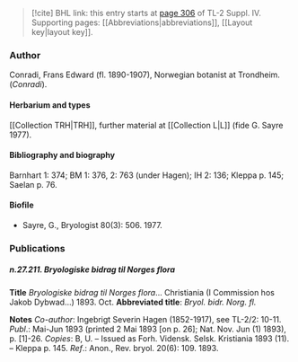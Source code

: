 > [!cite] BHL link: this entry starts at [page 306](https://www.biodiversitylibrary.org/item/103860#page/316/mode/1up) of TL-2 Suppl. IV.
> Supporting pages: [[Abbreviations|abbreviations]], [[Layout key|layout key]].

### Author

Conradi, Frans Edward (fl. 1890-1907), Norwegian botanist at Trondheim. (*Conradi*).

#### Herbarium and types

[[Collection TRH|TRH]], further material at [[Collection L|L]] (fide G. Sayre 1977).

#### Bibliography and biography

Barnhart 1: 374; BM 1: 376, 2: 763 (under Hagen); IH 2: 136; Kleppa p. 145; Saelan p. 76.

#### Biofile

- Sayre, G., Bryologist 80(3): 506. 1977.

### Publications

##### n.27.211. Bryologiske bidrag til Norges flora

**Title**
*Bryologiske bidrag til Norges flora*... Christiania (I Commission hos Jakob Dybwad...) 1893. Oct.
**Abbreviated title**: *Bryol. bidr. Norg. fl.*

**Notes**
*Co-author*: Ingebrigt Severin Hagen (1852-1917), see TL-2/2: 10-11.
*Publ*.: Mai-Jun 1893 (printed 2 Mai 1893 \[on p. 26\]; Nat. Nov. Jun (1) 1893), p. \[1\]-26.
*Copies*: B, U. – Issued as Forh. Vidensk. Selsk. Kristiania 1893 (11). – Kleppa p. 145.
*Ref*.: Anon., Rev. bryol. 20(6): 109. 1893.

